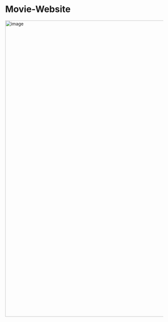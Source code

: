 # Movie-Website
<img width="945" alt="image" src="https://github.com/saklen077/Movie-Website/assets/110762373/00498215-3f36-49ff-b207-117b52bd7b0b">
